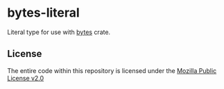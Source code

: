 # bytes-literal
Literal type for use with [bytes](https://github.com/tokio-rs/bytes) crate.

## License
The entire code within this repository is licensed under the [Mozilla Public License v2.0](./LICENSE)
